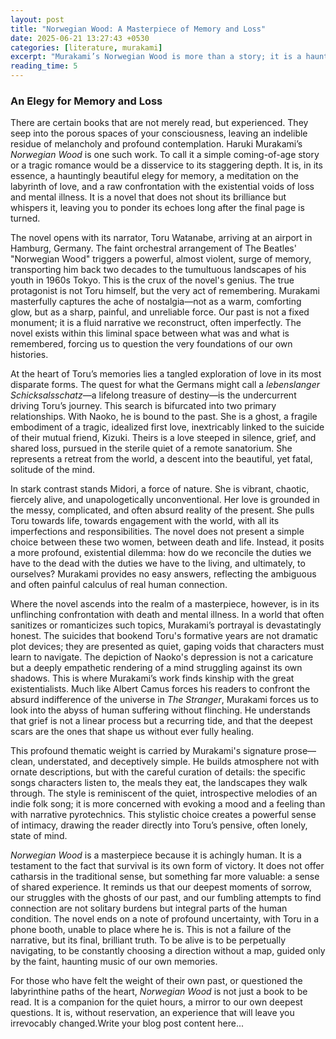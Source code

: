 ```yaml
---
layout: post
title: "Norwegian Wood: A Masterpiece of Memory and Loss"
date: 2025-06-21 13:27:43 +0530
categories: [literature, murakami]
excerpt: "Murakami’s Norwegian Wood is more than a story; it is a haunting elegy for memory and loss. It explores the labyrinth of love and confronts the difficult choice to embrace life amid sorrow."
reading_time: 5
---
```


### An Elegy for Memory and Loss

There are certain books that are not merely read, but experienced. They seep into the porous spaces of your consciousness, leaving an indelible residue of melancholy and profound contemplation. Haruki Murakami’s *Norwegian Wood* is one such work. To call it a simple coming-of-age story or a tragic romance would be a disservice to its staggering depth. It is, in its essence, a hauntingly beautiful elegy for memory, a meditation on the labyrinth of love, and a raw confrontation with the existential voids of loss and mental illness. It is a novel that does not shout its brilliance but whispers it, leaving you to ponder its echoes long after the final page is turned.

The novel opens with its narrator, Toru Watanabe, arriving at an airport in Hamburg, Germany. The faint orchestral arrangement of The Beatles' "Norwegian Wood" triggers a powerful, almost violent, surge of memory, transporting him back two decades to the tumultuous landscapes of his youth in 1960s Tokyo. This is the crux of the novel's genius. The true protagonist is not Toru himself, but the very act of remembering. Murakami masterfully captures the ache of nostalgia—not as a warm, comforting glow, but as a sharp, painful, and unreliable force. Our past is not a fixed monument; it is a fluid narrative we reconstruct, often imperfectly. The novel exists within this liminal space between what was and what is remembered, forcing us to question the very foundations of our own histories.

At the heart of Toru’s memories lies a tangled exploration of love in its most disparate forms. The quest for what the Germans might call a *lebenslanger Schicksalsschatz*—a lifelong treasure of destiny—is the undercurrent driving Toru’s journey. This search is bifurcated into two primary relationships. With Naoko, he is bound to the past. She is a ghost, a fragile embodiment of a tragic, idealized first love, inextricably linked to the suicide of their mutual friend, Kizuki. Theirs is a love steeped in silence, grief, and shared loss, pursued in the sterile quiet of a remote sanatorium. She represents a retreat from the world, a descent into the beautiful, yet fatal, solitude of the mind.

In stark contrast stands Midori, a force of nature. She is vibrant, chaotic, fiercely alive, and unapologetically unconventional. Her love is grounded in the messy, complicated, and often absurd reality of the present. She pulls Toru towards life, towards engagement with the world, with all its imperfections and responsibilities. The novel does not present a simple choice between these two women, between death and life. Instead, it posits a more profound, existential dilemma: how do we reconcile the duties we have to the dead with the duties we have to the living, and ultimately, to ourselves? Murakami provides no easy answers, reflecting the ambiguous and often painful calculus of real human connection.

Where the novel ascends into the realm of a masterpiece, however, is in its unflinching confrontation with death and mental illness. In a world that often sanitizes or romanticizes such topics, Murakami’s portrayal is devastatingly honest. The suicides that bookend Toru's formative years are not dramatic plot devices; they are presented as quiet, gaping voids that characters must learn to navigate. The depiction of Naoko's depression is not a caricature but a deeply empathetic rendering of a mind struggling against its own shadows. This is where Murakami’s work finds kinship with the great existentialists. Much like Albert Camus forces his readers to confront the absurd indifference of the universe in *The Stranger*, Murakami forces us to look into the abyss of human suffering without flinching. He understands that grief is not a linear process but a recurring tide, and that the deepest scars are the ones that shape us without ever fully healing.

This profound thematic weight is carried by Murakami's signature prose—clean, understated, and deceptively simple. He builds atmosphere not with ornate descriptions, but with the careful curation of details: the specific songs characters listen to, the meals they eat, the landscapes they walk through. The style is reminiscent of the quiet, introspective melodies of an indie folk song; it is more concerned with evoking a mood and a feeling than with narrative pyrotechnics. This stylistic choice creates a powerful sense of intimacy, drawing the reader directly into Toru’s pensive, often lonely, state of mind.

*Norwegian Wood* is a masterpiece because it is achingly human. It is a testament to the fact that survival is its own form of victory. It does not offer catharsis in the traditional sense, but something far more valuable: a sense of shared experience. It reminds us that our deepest moments of sorrow, our struggles with the ghosts of our past, and our fumbling attempts to find connection are not solitary burdens but integral parts of the human condition. The novel ends on a note of profound uncertainty, with Toru in a phone booth, unable to place where he is. This is not a failure of the narrative, but its final, brilliant truth. To be alive is to be perpetually navigating, to be constantly choosing a direction without a map, guided only by the faint, haunting music of our own memories.

For those who have felt the weight of their own past, or questioned the labyrinthine paths of the heart, *Norwegian Wood* is not just a book to be read. It is a companion for the quiet hours, a mirror to our own deepest questions. It is, without reservation, an experience that will leave you irrevocably changed.Write your blog post content here...